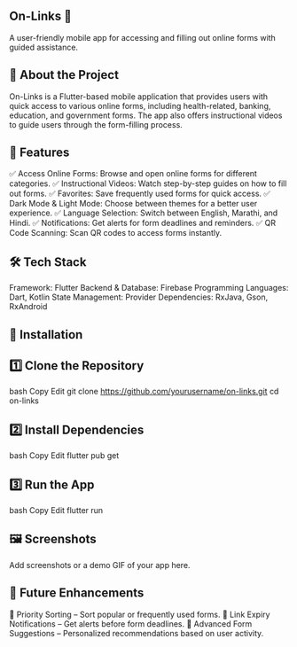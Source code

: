## On-Links 📌
A user-friendly mobile app for accessing and filling out online forms with guided assistance.

## 📖 About the Project
On-Links is a Flutter-based mobile application that provides users with quick access to various online forms, including health-related, banking, education, and government forms. The app also offers instructional videos to guide users through the form-filling process.

## 🚀 Features
✅ Access Online Forms: Browse and open online forms for different categories.
✅ Instructional Videos: Watch step-by-step guides on how to fill out forms.
✅ Favorites: Save frequently used forms for quick access.
✅ Dark Mode & Light Mode: Choose between themes for a better user experience.
✅ Language Selection: Switch between English, Marathi, and Hindi.
✅ Notifications: Get alerts for form deadlines and reminders.
✅ QR Code Scanning: Scan QR codes to access forms instantly.

## 🛠️ Tech Stack
Framework: Flutter
Backend & Database: Firebase
Programming Languages: Dart, Kotlin
State Management: Provider
Dependencies: RxJava, Gson, RxAndroid
## 📲 Installation
## 1️⃣ Clone the Repository

bash
Copy
Edit
git clone https://github.com/yourusername/on-links.git
cd on-links
## 2️⃣ Install Dependencies

bash
Copy
Edit
flutter pub get
## 3️⃣ Run the App

bash
Copy
Edit
flutter run
## 🖼️ Screenshots
Add screenshots or a demo GIF of your app here.

## 📌 Future Enhancements
🔹 Priority Sorting – Sort popular or frequently used forms.
🔹 Link Expiry Notifications – Get alerts before form deadlines.
🔹 Advanced Form Suggestions – Personalized recommendations based on user activity.